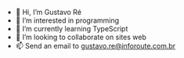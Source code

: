 - 👋 Hi, I’m Gustavo Ré
- 👀 I’m interested in programming
- 🌱 I’m currently learning TypeScript
- 💞️ I’m looking to collaborate on sites web
- 📫 Send an email to gustavo.re@inforoute.com.br

